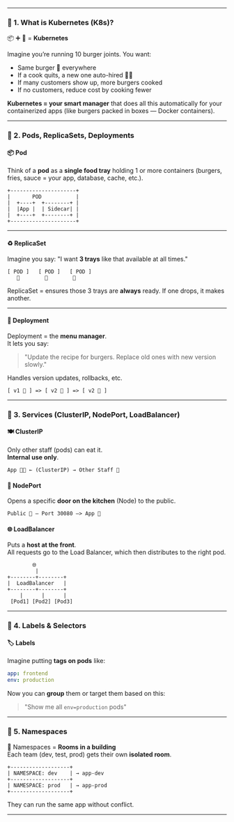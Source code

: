 
---

### 🔹 1. **What is Kubernetes (K8s)?**

📦 ➕ 🤖 = **Kubernetes**

Imagine you’re running 10 burger joints. You want:

- Same burger 🍔 everywhere
- If a cook quits, a new one auto-hired 👨‍🍳
- If many customers show up, more burgers cooked
- If no customers, reduce cost by cooking fewer

**Kubernetes = your smart manager** that does all this automatically for your containerized apps (like burgers packed in boxes — Docker containers).

---

### 🔹 2. **Pods, ReplicaSets, Deployments**

#### 📦 **Pod**  
Think of a **pod** as a **single food tray** holding 1 or more containers (burgers, fries, sauce = your app, database, cache, etc.).

```
+---------------------+
|       POD           |
|  +----+  +--------+ |
|  |App |  | Sidecar| |
|  +----+  +--------+ |
+---------------------+
```

---

#### ♻️ **ReplicaSet**  
Imagine you say: "I want **3 trays** like that available at all times."

```
[ POD ]   [ POD ]   [ POD ]
   🍔        🍔        🍔
```

ReplicaSet = ensures those 3 trays are **always** ready. If one drops, it makes another.

---

#### 🚀 **Deployment**

Deployment = the **menu manager**.  
It lets you say:
> "Update the recipe for burgers. Replace old ones with new version slowly."

Handles version updates, rollbacks, etc.

```
[ v1 🍔 ] => [ v2 🍔 ] => [ v2 🍔 ]
```

---

### 🔹 3. **Services (ClusterIP, NodePort, LoadBalancer)**

#### 🍽 **ClusterIP**  
Only other staff (pods) can eat it.  
**Internal use only**.
```
App 👨‍🍳 ← (ClusterIP) → Other Staff 🍟
```

#### 🚪 **NodePort**  
Opens a specific **door on the kitchen** (Node) to the public.  
```
Public 👥 — Port 30080 —> App 🍔
```

#### 🌐 **LoadBalancer**  
Puts a **host at the front**.  
All requests go to the Load Balancer, which then distributes to the right pod.

```
        🌐
         |
+--------+--------+
|  LoadBalancer   |
+--------+--------+
    |      |      |
 [Pod1] [Pod2] [Pod3]
```

---

### 🔹 4. **Labels & Selectors**

#### 🏷 **Labels**
Imagine putting **tags on pods** like:
```yaml
app: frontend
env: production
```

Now you can **group** them or target them based on this:
> "Show me all `env=production` pods"

---

### 🔹 5. **Namespaces**

🧱 Namespaces = **Rooms in a building**  
Each team (dev, test, prod) gets their own **isolated room**.

```
+-------------------+
| NAMESPACE: dev    | → app-dev
+-------------------+
| NAMESPACE: prod   | → app-prod
+-------------------+
```

They can run the same app without conflict.

---

